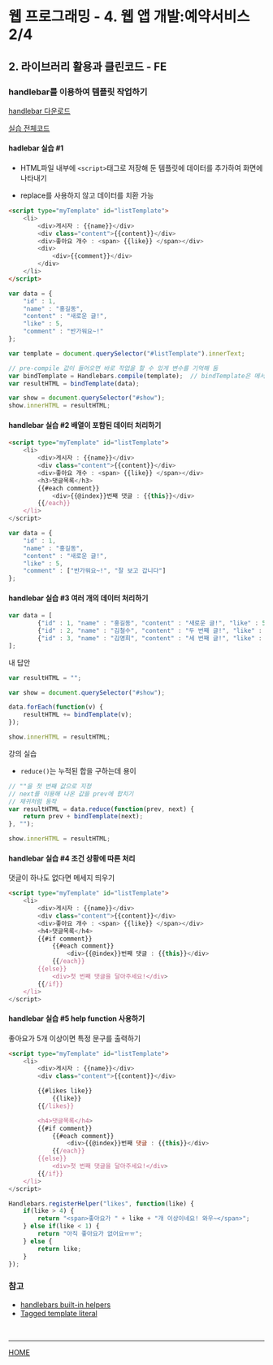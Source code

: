 # 웹 프로그래밍 - 4. 웹 앱 개발:예약서비스 2/4

## 2. 라이브러리 활용과 클린코드 - FE

### handlebar를 이용하여 템플릿 작업하기

[handlebar 다운로드](https://cdnjs.com/libraries/handlebars.js/)

[실습 전체코드](./handlebarTest.html)

#### hadlebar 실습 #1

- HTML파일 내부에 `<script>`태그로 저장해 둔 템플릿에 데이터를 추가하여 화면에 나타내기

- replace를 사용하지 않고 데이터를 치환 가능

```html
<script type="myTemplate" id="listTemplate">
    <li>
        <div>게시자 : {{name}}</div>
        <div class="content">{{content}}</div>
        <div>좋아요 개수 : <span> {{like}} </span></div>
        <div>
        	<div>{{comment}}</div>
    	</div>
    </li>
</script>
```

```javascript
var data = {
    "id" : 1,
    "name" : "홍길동",
    "content" : "새로운 글!",
    "like" : 5,
    "comment" : "반가워요~!"
};

var template = document.querySelector("#listTemplate").innerText;

// pre-compile 값이 들어오면 바로 작업을 할 수 있게 변수를 기억해 둠
var bindTemplate = Handlebars.compile(template);  // bindTemplate은 메서드
var resultHTML = bindTemplate(data);

var show = document.querySelector("#show");
show.innerHTML = resultHTML;
```



#### handlebar 실습 #2 배열이 포함된 데이터 처리하기

```HTML
<script type="myTemplate" id="listTemplate">
    <li>
        <div>게시자 : {{name}}</div>
        <div class="content">{{content}}</div>
        <div>좋아요 개수 : <span> {{like}} </span></div>
        <h3>댓글목록</h3>
        {{#each comment}}
			<div>{{@index}}번째 댓글 : {{this}}</div>
        {{/each}}
    </li>
</script>
```

```javascript
var data = {
    "id" : 1,
    "name" : "홍길동",
    "content" : "새로운 글!",
    "like" : 5,
    "comment" : ["반가워요~!", "잘 보고 갑니다"]
};
```



#### handlebar 실습 #3 여러 개의 데이터 처리하기

```javascript
var data = [
        {"id" : 1, "name" : "홍길동", "content" : "새로운 글!", "like" : 5, "comment" : ["반가워요~!", "잘 보고 갑니다"]},
        {"id" : 2, "name" : "김철수", "content" : "두 번째 글!", "like" : 2, "comment" : []},
        {"id" : 3, "name" : "김영희", "content" : "세 번째 글!", "like" : 0, "comment" : ["안녕하세요!", "잘 보고 갑니다~"]}
];
```

내 답안

```javascript
var resultHTML = "";

var show = document.querySelector("#show");

data.forEach(function(v) {
    resultHTML += bindTemplate(v);
});

show.innerHTML = resultHTML;
```

강의 실습

- `reduce()`는 누적된 합을 구하는데 용이

```javascript
// ""을 첫 번째 값으로 지정
// next를 이용해 나온 값을 prev에 합치기
// 재귀처럼 동작
var resultHTML = data.reduce(function(prev, next) {
    return prev + bindTemplate(next);
}, "");

show.innerHTML = resultHTML;
```



#### handlebar 실습 #4 조건 상황에 따른 처리

댓글이 하나도 없다면 메세지 띄우기

```HTML
<script type="myTemplate" id="listTemplate">
    <li>
        <div>게시자 : {{name}}</div>
        <div class="content">{{content}}</div>
        <div>좋아요 개수 : <span> {{like}} </span></div>
        <h4>댓글목록</h4>
        {{#if comment}}
        	{{#each comment}}
            	<div>{{@index}}번째 댓글 : {{this}}</div>
        	{{/each}}
        {{else}}
        	<div>첫 번째 댓글을 달아주세요!</div>
        {{/if}}
    </li>
</script>
```



#### handlebar 실습 #5 help function 사용하기

좋아요가 5개 이상이면 특정 문구를  출력하기

```html
<script type="myTemplate" id="listTemplate">
	<li>
      	<div>게시자 : {{name}}</div>
      	<div class="content">{{content}}</div>

      	{{#likes like}}
        	{{like}}
      	{{/likes}}

      	<h4>댓글목록</h4>
      	{{#if comment}}
      		{{#each comment}}
        		<div>{{@index}}번째 댓글 : {{this}}</div>
        	{{/each}}
    	{{else}}
      		<div>첫 번째 댓글을 달아주세요!</div>
    	{{/if}}
    </li>
</script>
```

```javascript
Handlebars.registerHelper("likes", function(like) {
    if(like > 4) {
        return "<span>좋아요가 " + like + "개 이상이네요! 와우~</span>";
    } else if(like < 1) {
        return "아직 좋아요가 없어요ㅠㅠ";
    } else {
        return like;
    }
});
```



### 참고

- [handlebars built-in helpers](https://handlebarsjs.com/guide/builtin-helpers.html)
- [Tagged template literal](https://developer.mozilla.org/ko/docs/Web/JavaScript/Reference/Template_literals)



<br>

---

[HOME](https://github.com/tunaep5/Boostcourse/blob/master/README.md)
